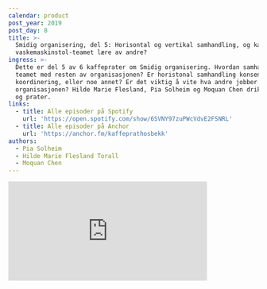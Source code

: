 ```yaml
---
calendar: product
post_year: 2019
post_day: 8
title: >-
  Smidig organisering, del 5: Horisontal og vertikal samhandling, og kan
  vaskemaskinstol-teamet lære av andre?
ingress: >-
  Dette er del 5 av 6 kaffeprater om Smidig organisering. Hvordan samhandler
  teamet med resten av organisasjonen? Er horistonal samhandling konsensus eller
  koordinering, eller noe annet? Er det viktig å vite hva andre jobber med i
  organisasjonen? Hilde Marie Flesland, Pia Solheim og Moquan Chen drikker kaffe
  og prater.
links:
  - title: Alle episoder på Spotify
    url: 'https://open.spotify.com/show/6SVNY97zuPWcVdvE2FSNRL'
  - title: Alle episoder på Anchor
    url: 'https://anchor.fm/kaffeprathosbekk'
authors:
  - Pia Solheim
  - Hilde Marie Flesland Torall
  - Moquan Chen
---
```

<iframe src="https://anchor.fm/kaffeprathosbekk/embed/episodes/--e9ce5a" height="200px" width="400px" frameborder="0" scrolling="no"></iframe>
